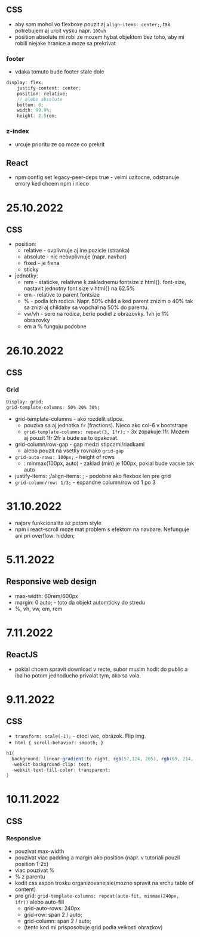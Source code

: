 ## CSS
- aby som mohol vo flexboxe pouzit aj `align-items: center;`, tak potrebujem aj urcit vysku napr. `100vh`
- position absolute mi robi ze mozem hybat objektom bez toho, aby mi robili niejake hranice a moze sa prekrivat

### footer
- vdaka tomuto bude footer stale dole
```CS
display: flex;
    justify-content: center;
    position: relative;
    // alebo absolute
    bottom: 0;
    width: 99.9%;
    height: 2.5rem; 
```
### z-index
- urcuje prioritu ze co moze co prekrit

## React
- npm config set legacy-peer-deps true - velmi uzitocne, odstranuje errory ked chcem npm i nieco

# 25.10.2022
## CSS
- position:
  - relative - ovplivnuje aj ine pozicie (stranka)
  - absolute - nic neovplivnuje (napr. navbar)
  - fixed - je fixna
  - sticky
- jednotky:
  - rem - staticke, relativne k zakladnemu fontsize z html{}. font-size, nastavit jednotny font size v html{} na 62.5%
  - em - relative to parent fontsize
  - % - podla ich rodica. Napr. 50% child a ked parent znizim o 40% tak sa znizi aj childaby sa vopchal na 50% do parentu.
  - vw/vh - sere na rodica, berie podiel z obrazovky. 1vh je 1% obrazovky
  - em a % funguju podobne

# 26.10.2022
## CSS
### Grid
```CSS
Display: grid;
grid-template-columns: 50% 20% 30%; 
```
- grid-template-columns - ako rozdelit stlpce.
  - pouziva sa aj jednotka `fr` (fractions). Nieco ako col-6 v bootstrape
  - `grid-template-columns: repeat(3, 1fr);` - 3x zopakuje 1fr. Mozem aj pouzit 1fr 2fr a bude sa to opakovat.
- grid-column/row-gap - gap medzi stlpcami/riadkami
  - alebo pouzit na vsetky rovnako `grid-gap`
- `grid-auto-rows: 100px;` - height of rows
  - : minmax(100px, auto) - zaklad (min) je 100px, pokial bude vacsie tak auto
- justify-items: ;/align-items: ; - podobne ako flexbox len pre grid
- `grid-column/row: 1/3;` - expandne column/row od 1 po 3

# 31.10.2022
- najprv funkcionalita az potom style
- npm i react-scroll moze mat problem s efektom na navbare. Nefunguje ani pri overflow: hidden;

# 5.11.2022
## Responsive web design
- max-width: 60rem/600px
- margin: 0 auto; - toto da objekt automticky do stredu
- %, vh, vw, em, rem

# 7.11.2022
## ReactJS
- pokial chcem spravit download v recte, subor musim hodit do public a iba ho potom jednoducho privolat tym, ako sa vola.

# 9.11.2022
## CSS
- `transform: scale(-1);` - otoci vec, obrázok. Flip img.
- `html { scroll-behavior: smooth; }`
```CS
h1{
  background: linear-gradient(to right, rgb(57,124, 205), rgb(69, 214, 202));
  -webkit-background-clip: text;
  -webkit-text-fill-color: transparent;
}
```

# 10.11.2022
## CSS
### Responsive
- pouzivat max-width
- pouzivat viac padding a margin ako position (napr. v tutoriali pouzil position 1-2x)
- viac pouzivat %
- % z parentu
- kodit css aspon trosku organizovanejsie(mozno spravit na vrchu table of content)
- pre grid: `grid-template-columns: repeat(auto-fit, minmax(240px, 1fr))` alebo auto-fill
  - grid-auto-rows: 240px
  - grid-row: span 2 / auto;
  - grid-column: span 2 / auto;
  - (tento kod mi prisposobuje grid podla velkosti obrazkov)
